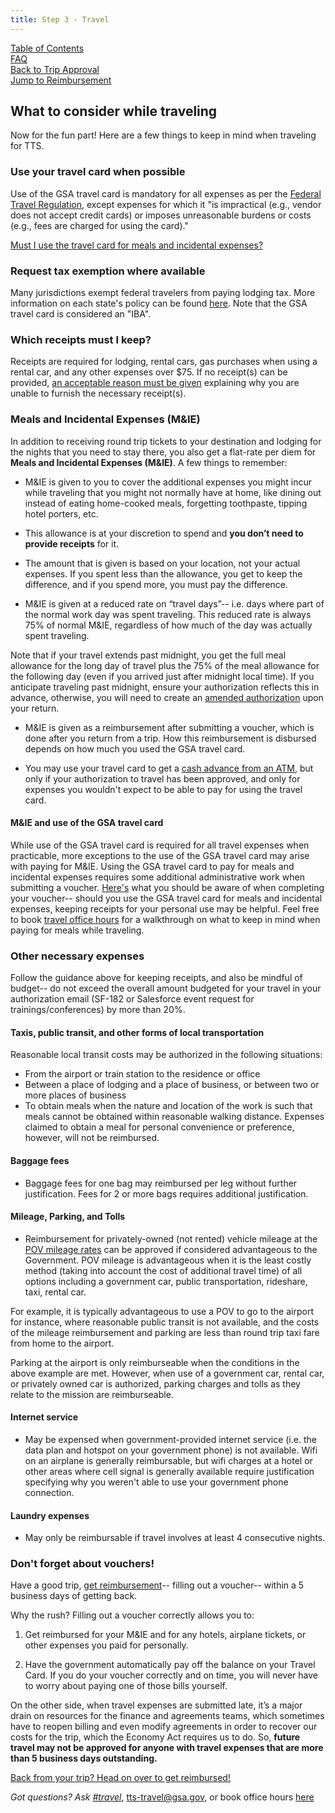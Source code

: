 ```yaml
---
title: Step 3 - Travel
---
```


[Table of Contents](/travel-guide-table-of-contents) <br>
[FAQ](/travel-guide-faq) <br>
[Back to Trip Approval](/travel-guide-1-book-travel) <br>
[Jump to Reimbursement](/travel-guide-3-reimbursement)

## What to consider while traveling

Now for the fun part! Here are a few things to keep in mind when traveling for TTS.

### Use your travel card when possible

Use of the GSA travel card is mandatory for all expenses as per the [Federal Travel Regulation](https://www.gsa.gov/policy-regulations/regulations/federal-travel-regulation-ftr?asset=101276#wp1091086), except expenses for which it "is impractical (e.g., vendor does not accept credit cards) or imposes unreasonable burdens or costs (e.g., fees are charged for using the card)."

[Must I use the travel card for meals and incidental expenses?](/#mie-and-use-of-the-gsa-travel-card)

### Request tax exemption where available

Many jurisdictions exempt federal travelers from paying lodging tax. More information on each state's policy can be found [here](https://www.gsa.gov/travel/plan-book/state-tax-exemption-information-for-government-charge-cards). Note that the GSA travel card is considered an "IBA".

### Which receipts must I keep?

Receipts are required for lodging, rental cars, gas purchases when using a rental car, and any other expenses over $75. If no receipt(s) can be provided, [an acceptable reason must be given](https://www.gsa.gov/policy-regulations/regulations/federal-travel-regulation-ftr?asset=107407#i1200751) explaining why you are unable to furnish the necessary receipt(s).

### Meals and Incidental Expenses (M&IE)

In addition to receiving round trip tickets to your destination and lodging for the nights that you need to stay there, you also get a flat-rate per diem for **Meals and Incidental Expenses (M&IE)**. A few things to remember:

* M&IE is given to you to cover the additional expenses you might incur while traveling that you might not normally have at home, like dining out instead of eating home-cooked meals, forgetting toothpaste, tipping hotel porters, etc.

* This allowance is at your discretion to spend and **you don’t need to provide receipts** for it.

* The amount that is given is based on your location, not your actual expenses. If you spent less than the allowance, you get to keep the difference, and if you spend more, you must pay the difference.

* M&IE is given at a reduced rate on “travel days”-- i.e. days where part of the normal work day was spent traveling. This reduced rate is always 75% of normal M&IE, regardless of how much of the day was actually spent traveling.

Note that if your travel extends past midnight, you get the full meal allowance for the long day of travel plus the 75% of the meal allowance for the following day (even if you arrived just after midnight local time). If you anticipate traveling past midnight, ensure your authorization reflects this in advance, otherwise, you will need to create an [amended authorization](/travel-guide-A-amended-authorization) upon your return.

* M&IE is given as a reimbursement after submitting a voucher, which is done after you return from a trip. How this reimbursement is disbursed depends on how much you used the GSA travel card.

* You may use your travel card to get a [cash advance from an ATM](https://insite.gsa.gov/cdnstatic/OAS_5735.1_Travel_Advances_%28Policy%29_%28Signed_on_October_2__2015%29.pdf), but only if your authorization to travel has been approved, and only for expenses you wouldn't expect to be able to pay for using the travel card.

#### M&IE and use of the GSA travel card

While use of the GSA travel card is required for all travel expenses when practicable, more exceptions to the use of the GSA travel card may arise with paying for M&IE. Using the GSA travel card to pay for meals and incidental expenses requires some additional administrative work when submitting a voucher. [Here's](/travel-guide-4-reimbursement/#meals-paid-on-the-travel-card) what you should be aware of when completing your voucher-- should you use the GSA travel card for meals and incidental expenses, keeping receipts for your personal use may be helpful. Feel free to book [travel office hours](https://sites.google.com/a/gsa.gov/tts-office-hours/) for a walkthrough on what to keep in mind when paying for meals while traveling.

### Other necessary expenses

Follow the guidance above for keeping receipts, and also be mindful of budget-- do not exceed the overall amount budgeted for your travel in your authorization email (SF-182 or Salesforce event request for trainings/conferences) by more than 20%.

#### Taxis, public transit, and other forms of local transportation

Reasonable local transit costs may be authorized in the following situations:

* From the airport or train station to the residence or office
* Between a place of lodging and a place of business, or between two or more places of business
* To obtain meals when the nature and location of the work is such that meals cannot be obtained within reasonable walking distance. Expenses claimed to obtain a meal for personal convenience or preference, however, will not be reimbursed.

#### Baggage fees

* Baggage fees for one bag may reimbursed per leg without further justification. Fees for 2 or more bags requires additional justification.

#### Mileage, Parking, and Tolls

* Reimbursement for privately-owned (not rented) vehicle mileage at the [POV mileage rates](https://www.gsa.gov/travel/plan-book/transportation-airfare-rates-pov-rates/privately-owned-vehicle-pov-mileage-reimbursement-rates) can be approved if considered advantageous to the Government. POV mileage is advantageous when it is the least costly method (taking into account the cost of additional travel time) of all options including a government car, public transportation, rideshare, taxi, rental car. 

For example, it is typically advantageous to use a POV to go to the airport for instance, where reasonable public transit is not available, and the costs of the mileage reimbursement and parking are less than round trip taxi fare from home to the airport.

Parking at the airport is only reimburseable when the conditions in the above example are met. However, when use of a government car, rental car, or privately owned car is authorized, parking charges and tolls as they relate to the mission are reimburseable.

#### Internet service

* May be expensed when government-provided internet service (i.e. the data plan and hotspot on your government phone) is not available. Wifi on an airplane is generally reimbursable, but wifi charges at a hotel or other areas where cell signal is generally available require justification specifying why you weren't able to use your government phone connection.

#### Laundry expenses

* May only be reimbursable if travel involves at least 4 consecutive nights.

### Don't forget about vouchers!

Have a good trip, [get reimbursement](/travel-guide-5-reimbursement)-- filling out a voucher-- within a 5 business days of getting back.

Why the rush? Filling out a voucher correctly allows you to:

1. Get reimbursed for your M&IE and for any hotels, airplane tickets, or other expenses you paid for personally.

2. Have the government automatically pay off the balance on your Travel Card. If you do your voucher correctly and on time, you will never have to worry about paying one of those bills yourself.

On the other side, when travel expenses are submitted late, it’s a major drain on resources for the finance and agreements teams, which sometimes have to reopen billing and even modify agreements in order to recover our costs for the trip, which the Economy Act requires us to do. So, **future travel may not be approved for anyone with travel expenses that are more than 5 business days outstanding.**

[Back from your trip? Head on over to get reimbursed!](/travel-guide-5-reimbursement)

*Got questions? Ask [#travel](https://gsa-tts.slack.com/messages/travel)*, [tts-travel@gsa.gov](mailto:tts-travel@gsa.gov), or book office hours [here](https://sites.google.com/a/gsa.gov/tts-office-hours/)
